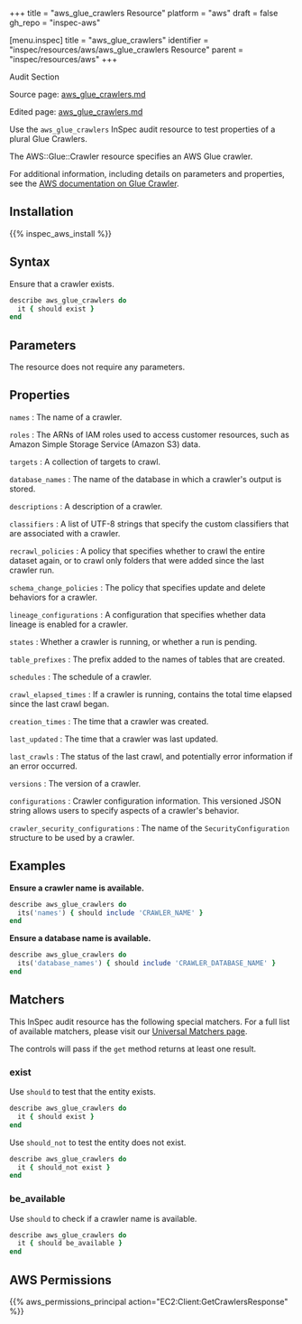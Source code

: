 +++
title = "aws_glue_crawlers Resource"
platform = "aws"
draft = false
gh_repo = "inspec-aws"

[menu.inspec]
title = "aws_glue_crawlers"
identifier = "inspec/resources/aws/aws_glue_crawlers Resource"
parent = "inspec/resources/aws"
+++

<div class="admonition-note">
<p class="admonition-note-title">Audit Section</p>
<div class="admonition-note-text">
<p>Source page: <a href="https://github.com/inspec/inspec-aws/blob/main/docs/resources/aws_glue_crawlers.md">aws_glue_crawlers.md</a></p>
<p>Edited page: <a href="https://github.com/ianmadd/inspec-aws/blob/im/hugo/docs-chef-io/content/inspec/resources/aws_glue_crawlers.md">aws_glue_crawlers.md</a></p>
</div>
</div>



Use the `aws_glue_crawlers` InSpec audit resource to test properties of a plural Glue Crawlers.

The AWS::Glue::Crawler resource specifies an AWS Glue crawler.

For additional information, including details on parameters and properties, see the [AWS documentation on Glue Crawler](https://docs.aws.amazon.com/AWSCloudFormation/latest/UserGuide/aws-resource-glue-crawler.html).

## Installation

{{% inspec_aws_install %}}

## Syntax

Ensure that a crawler exists.

```ruby
describe aws_glue_crawlers do
  it { should exist }
end
```

## Parameters

The resource does not require any parameters.

## Properties

`names`
: The name of a crawler.

`roles`
: The ARNs of IAM roles used to access customer resources, such as Amazon Simple Storage Service (Amazon S3) data.

`targets`
: A collection of targets to crawl.

`database_names`
: The name of the database in which a crawler's output is stored.

`descriptions`
: A description of a crawler.

`classifiers`
: A list of UTF-8 strings that specify the custom classifiers that are associated with a crawler.

`recrawl_policies`
: A policy that specifies whether to crawl the entire dataset again, or to crawl only folders that were added since the last crawler run.

`schema_change_policies`
: The policy that specifies update and delete behaviors for a crawler.

`lineage_configurations`
: A configuration that specifies whether data lineage is enabled for a crawler.

`states`
: Whether a crawler is running, or whether a run is pending.

`table_prefixes`
: The prefix added to the names of tables that are created.

`schedules`
: The schedule of a crawler.

`crawl_elapsed_times`
: If a crawler is running, contains the total time elapsed since the last crawl began.

`creation_times`
: The time that a crawler was created.

`last_updated`
: The time that a crawler was last updated.

`last_crawls`
: The status of the last crawl, and potentially error information if an error occurred.

`versions`
: The version of a crawler.

`configurations`
: Crawler configuration information. This versioned JSON string allows users to specify aspects of a crawler's behavior.

`crawler_security_configurations`
: The name of the `SecurityConfiguration` structure to be used by a crawler.

## Examples

**Ensure a crawler name is available.**

```ruby
describe aws_glue_crawlers do
  its('names') { should include 'CRAWLER_NAME' }
end
```

**Ensure a database name is available.**

```ruby
describe aws_glue_crawlers do
  its('database_names') { should include 'CRAWLER_DATABASE_NAME' }
end
```

## Matchers

This InSpec audit resource has the following special matchers. For a full list of available matchers, please visit our [Universal Matchers page](https://www.inspec.io/docs/reference/matchers/).

The controls will pass if the `get` method returns at least one result.

### exist

Use `should` to test that the entity exists.

```ruby
describe aws_glue_crawlers do
  it { should exist }
end
```

Use `should_not` to test the entity does not exist.

```ruby
describe aws_glue_crawlers do
  it { should_not exist }
end
```

### be_available

Use `should` to check if a crawler name is available.

```ruby
describe aws_glue_crawlers do
  it { should be_available }
end
```

## AWS Permissions

{{% aws_permissions_principal action="EC2:Client:GetCrawlersResponse" %}}
